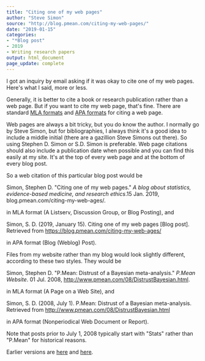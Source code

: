 ```yaml
---
title: "Citing one of my web pages"
author: "Steve Simon"
source: "http://blog.pmean.com/citing-my-web-pages/"
date: "2019-01-15"
categories:
- "*Blog post"
- 2019
- Writing research papers
output: html_document
page_update: complete
---
```


I got an inquiry by email asking if it was okay to cite one of my web pages. Here's what I said, more or less.

<!---More--->

Generally, it is better to cite a book or research publication rather than a web page. But if you want to cite my web page, that's fine. There are standard [MLA formats][mla1] and [APA formats][apa1] for citing a web page.

Web pages are always a bit tricky, but you do know the author. I normally go by Steve Simon, but for bibliographies, I always think it's a good idea to include a middle initial (there are a gazillion Steve Simons out there). So using Stephen D. Simon or S.D. Simon is preferable. Web page citations should also include a publication date when possible and you can find this easily at my site. It's at the top of every web page and at the bottom of every blog post.

So a web citation of this particular blog post would be

Simon, Stephen D. "Citing one of my web pages." *A blog about statistics, evidence-based medicine, and research ethics*.15 Jan. 2019, blog.pmean.com/citing-my-web-ages/.

in MLA format (A Listserv, Discussion Group, or Blog Posting), and

Simon, S. D. (2019, January 15). Citing one of my web pages [Blog post]. Retrieved from https://blog.pmean.com/citing-my-web-ages/

in APA format (Blog (Weblog) Post).

Files from my website rather than my blog would look slightly different, according to these two styles. They would be

Simon, Stephen D. "P.Mean: Distrust of a Bayesian meta-analysis." *P.Mean Website*. 01 Jul. 2008, http://www.pmean.com/08/DistrustBayesian.html.

in MLA format (A Page on a Web Site), and

Simon, S. D. (2008, July 1). P.Mean: Distrust of a Bayesian meta-analysis. Retrieved from http://www.pmean.com/08/DistrustBayesian.html

in APA format (Nonperiodical Web Document or Report).

Note that posts prior to July 1, 2008 typically start with "Stats" rather than "P.Mean" for historical reasons.

[apa1]: https://owl.purdue.edu/owl/research_and_citation/apa_style/apa_formatting_and_style_guide/reference_list_electronic_sources.html

[mla1]: https://owl.purdue.edu/owl/research_and_citation/mla_style/mla_formatting_and_style_guide/mla_works_cited_electronic_sources.html


Earlier versions are [here][sim1] and [here][sim2].
 
[sim1]: http://blog.pmean.com/citing-my-web-pages/
[sim2]: http://new.pmean.com/citing-my-web-pages/
 
